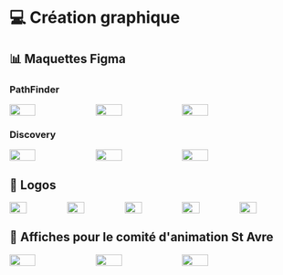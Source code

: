 # 💻 Création graphique

## 📊 Maquettes Figma
### PathFinder
<div style="display:flex">
    <img src="https://github.com/Explo38/Creation-graphique/blob/main/PathFinder.png"  width="30%">
    <img src="https://github.com/Explo38/Creation-graphique/blob/main/PathFinder2.png"  width="30%">
    <img src="https://github.com/Explo38/Creation-graphique/blob/main/PathFinder3.png"  width="30%">
</div>

### Discovery
<div style="display:flex">
    <img src="https://github.com/Explo38/Creation-graphique/blob/main/Discovery.png"  width="30%">
    <img src="https://github.com/Explo38/Creation-graphique/blob/main/Discovery2.png"  width="30%">
    <img src="https://github.com/Explo38/Creation-graphique/blob/main/Discovery3.png"  width="30%">
</div>

## 📸 Logos
<div style="display:flex">
    <img src="https://github.com/Explo38/Creation-graphique/blob/main/Comit%C3%A9%20d%E2%80%99animation%20de%20Stavre.png"  width="30%">
    <img src="https://github.com/Explo38/Creation-graphique/blob/main/PathFinder%20(1).png"  width="30%">
    <img src="https://github.com/Explo38/Creation-graphique/blob/main/logo%20aiguilleur.png"  width="30%">
    <img src="https://github.com/Explo38/Creation-graphique/blob/main/logo%20Discovery.png"  width="30%">
    <img src="https://github.com/Explo38/Creation-graphique/blob/main/logo%20Coqorico.png"  width="30%">
</div>

## 📸 Affiches pour le comité d'animation St Avre
<div style="display:flex">
    <img src="https://github.com/Explo38/Creation-graphique/blob/main/Concour%20de%20p%C3%A9tanque.png"  width="30%">
    <img src="https://github.com/Explo38/Creation-graphique/blob/main/chasse%20aux%20oeuf.png"  width="30%">
    <img src="https://github.com/Explo38/Creation-graphique/blob/main/noel%20affiche%20v2.png"  width="30%">
</div>
